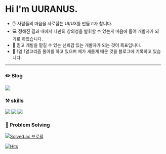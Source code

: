 # Hi I'm UURANUS.

- ✋ 사람들의 마음을 사로잡는 UI/UX를 만들고자 합니다.
- 💻 정해진 결과 내에서 나만의 창의성을 발휘할 수 있는게 마음에 들어 개발자가 되기로 하였습니다.
- 🎯 믿고 개발을 맡길 수 있는 신뢰감 있는 개발자가 되는 것이 목표입니다.
- 💪 1일 1알고리즘 풀이를 하고 있으며 제가 새롭게 배운 것을 블로그에 기록하고 있습니다.

---
### ✏️ Blog
<a href="https://velog.io/@uuranus" target="_blank"><img src="https://img.shields.io/badge/Velog-20C997?style=flat&logo=Velog&logoColor=white"/></a>

### ⚒️ skills
<img src="https://img.shields.io/badge/kotlin-7F52FF?style=flat&logo=Kotlin&logoColor=white"/> <img src="https://img.shields.io/badge/Android-3DDC84?style=flat&logo=Android&logoColor=white"/> <img src="https://img.shields.io/badge/Firebase-FFCA28?style=flat&logo=Firebase&logoColor=white"/>

### 🤔 Problem Solving
[![Solved.ac
프로필](http://mazassumnida.wtf/api/v2/generate_badge?boj=asoek46521)](https://solved.ac/asoek46521)

[![Hits](https://hits.seeyoufarm.com/api/count/incr/badge.svg?url=https%3A%2F%2Fgithub.com%2Fuuranus%2Fhit-counter&count_bg=%2389CCD5&title_bg=%23565656&icon=github.svg&icon_color=%23FFFFFF&title=hits&edge_flat=false)](https://hits.seeyoufarm.com)


<!--
**uuranus/uuranus** is a ✨ _special_ ✨ repository because its `README.md` (this file) appears on your GitHub profile.

Here are some ideas to get you started:

- 🔭 I’m currently working on ...
- 🌱 I’m currently learning ...
- 👯 I’m looking to collaborate on ...
- 🤔 I’m looking for help with ...
- 💬 Ask me about ...
- 📫 How to reach me: ...
- 😄 Pronouns: ...
- ⚡ Fun fact: ...
-->
